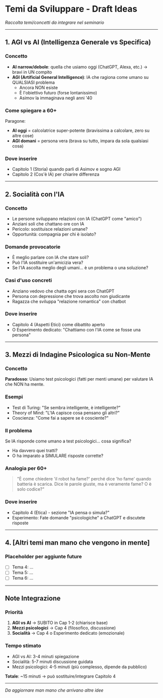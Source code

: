 # Temi da Sviluppare - Draft Ideas

*Raccolta temi/concetti da integrare nel seminario*

---

## 1. AGI vs AI (Intelligenza Generale vs Specifica)

### Concetto
- **AI narrow/debole**: quella che usiamo oggi (ChatGPT, Alexa, etc.) → bravi in UN compito
- **AGI (Artificial General Intelligence)**: IA che ragiona come umano su QUALSIASI problema
  - Ancora NON esiste
  - È l'obiettivo futuro (forse lontanissimo)
  - Asimov la immaginava negli anni '40

### Come spiegare a 60+
Paragone:
- **AI oggi** = calcolatrice super-potente (bravissima a calcolare, zero su altre cose)
- **AGI domani** = persona vera (brava su tutto, impara da sola qualsiasi cosa)

### Dove inserire
- Capitolo 1 (Storia) quando parli di Asimov e sogno AGI
- Capitolo 2 (Cos'è IA) per chiarire differenza

---

## 2. Socialità con l'IA

### Concetto
- Le persone sviluppano relazioni con IA (ChatGPT come "amico")
- Anziani soli che chattano ore con IA
- Pericolo: sostituisce relazioni umane?
- Opportunità: compagnia per chi è isolato?

### Domande provocatorie
- È meglio parlare con IA che stare soli?
- Può l'IA sostituire un'amicizia vera?
- Se l'IA ascolta meglio degli umani... è un problema o una soluzione?

### Casi d'uso concreti
- Anziano vedovo che chatta ogni sera con ChatGPT
- Persona con depressione che trova ascolto non giudicante
- Ragazza che sviluppa "relazione romantica" con chatbot

### Dove inserire
- Capitolo 4 (Aspetti Etici) come dibattito aperto
- O Esperimento dedicato: "Chattiamo con l'IA come se fosse una persona"

---

## 3. Mezzi di Indagine Psicologica su Non-Mente

### Concetto
**Paradosso**: Usiamo test psicologici (fatti per menti umane) per valutare IA che NON ha mente.

### Esempi
- Test di Turing: "Se sembra intelligente, è intelligente?"
- Theory of Mind: "L'IA capisce cosa pensano gli altri?"
- Coscienza: "Come fai a sapere se è cosciente?"

### Il problema
Se IA risponde come umano a test psicologici... cosa significa?
- Ha davvero quei tratti?
- O ha imparato a SIMULARE risposte corrette?

### Analogia per 60+
> "È come chiedere 'il robot ha fame?' perché dice 'ho fame' quando batteria è scarica.
> Dice le parole giuste, ma è veramente fame? O è solo codice?"

### Dove inserire
- Capitolo 4 (Etica) - sezione "IA pensa o simula?"
- Esperimento: Fate domande "psicologiche" a ChatGPT e discutete risposte

---

## 4. [Altri temi man mano che vengono in mente]

### Placeholder per aggiunte future
- [ ] Tema 4: ...
- [ ] Tema 5: ...
- [ ] Tema 6: ...

---

## Note Integrazione

### Priorità
1. **AGI vs AI** → SUBITO in Cap 1-2 (chiarisce base)
2. **Mezzi psicologici** → Cap 4 (filosofico, discussione)
3. **Socialità** → Cap 4 o Esperimento dedicato (emozionale)

### Tempo stimato
- AGI vs AI: 3-4 minuti spiegazione
- Socialità: 5-7 minuti discussione guidata
- Mezzi psicologici: 4-5 minuti (più complesso, dipende da pubblico)

**Totale**: ~15 minuti → può sostituire/integrare Capitolo 4

---

*Da aggiornare man mano che arrivano altre idee*
